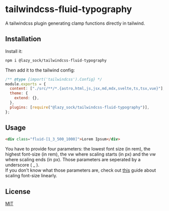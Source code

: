 # tailwindcss-fluid-typography

A tailwindcss plugin generating clamp functions directly in tailwind.

## Installation

Install it:

```bash
npm i @lazy_sock/tailwindcss-fluid-typography
```

Then add it to the tailwind config:

```js
/** @type {import('tailwindcss').Config} */
module.exports = {
  content: ["./src/**/*.{astro,html,js,jsx,md,mdx,svelte,ts,tsx,vue}"],
  theme: {
    extend: {},
  },
  plugins: [require("@lazy_sock/tailwindcss-fluid-typography")],
};
```

## Usage

```html
<div class="fluid-[1_3_500_1000]">Lorem Ipsum</div>
```

You have to provide four parameters: the lowest font size (in rem), the highest font-size (in rem), the vw where scaling starts (in px) and the vw where scaling ends (in px). Those parameters are seperated by a underscore ( \_ ).  
If you don't know what those parameters are, check out [this](https://css-tricks.com/linearly-scale-font-size-with-css-clamp-based-on-the-viewport/) guide about scaling font-size linearly.

## License

[MIT](https://choosealicense.com/licenses/mit/)
